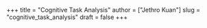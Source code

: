 +++
title = "Cognitive Task Analysis"
author = ["Jethro Kuan"]
slug = "cognitive_task_analysis"
draft = false
+++
